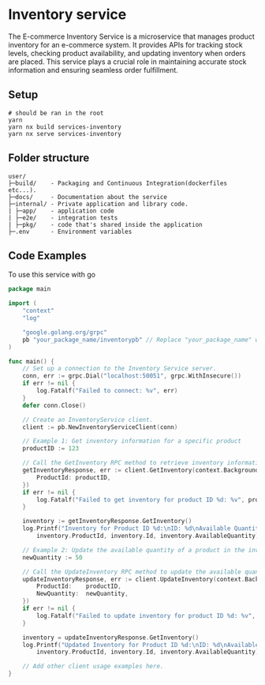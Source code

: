 # Inventory service

The E-commerce Inventory Service is a microservice that manages product inventory for an e-commerce system. It provides APIs for tracking stock levels, checking product availability, and updating inventory when orders are placed. This service plays a crucial role in maintaining accurate stock information and ensuring seamless order fulfillment.

## Setup

```shell
# should be ran in the root
yarn
yarn nx build services-inventory
yarn nx serve services-inventory
```

## Folder structure

```
user/
├─build/    - Packaging and Continuous Integration(dockerfiles etc...).
├─docs/     - Documentation about the service
├─internal/ - Private application and library code.
| ├─app/    - application code
| ├─e2e/    - integration tests
| ├─pkg/    - code that's shared inside the application
├─.env      - Environment variables
```

## Code Examples

To use this service with go

```go
package main

import (
	"context"
	"log"

	"google.golang.org/grpc"
	pb "your_package_name/inventorypb" // Replace "your_package_name" with the actual package name for your protobuf definitions
)

func main() {
	// Set up a connection to the Inventory Service server.
	conn, err := grpc.Dial("localhost:50051", grpc.WithInsecure())
	if err != nil {
		log.Fatalf("Failed to connect: %v", err)
	}
	defer conn.Close()

	// Create an InventoryService client.
	client := pb.NewInventoryServiceClient(conn)

	// Example 1: Get inventory information for a specific product
	productID := 123

	// Call the GetInventory RPC method to retrieve inventory information.
	getInventoryResponse, err := client.GetInventory(context.Background(), &pb.GetInventoryRequest{
		ProductId: productID,
	})
	if err != nil {
		log.Fatalf("Failed to get inventory for product ID %d: %v", productID, err)
	}

	inventory := getInventoryResponse.GetInventory()
	log.Printf("Inventory for Product ID %d:\nID: %d\nAvailable Quantity: %d",
		inventory.ProductId, inventory.Id, inventory.AvailableQuantity)

	// Example 2: Update the available quantity of a product in the inventory
	newQuantity := 50

	// Call the UpdateInventory RPC method to update the available quantity.
	updateInventoryResponse, err := client.UpdateInventory(context.Background(), &pb.UpdateInventoryRequest{
		ProductId:    productID,
		NewQuantity:  newQuantity,
	})
	if err != nil {
		log.Fatalf("Failed to update inventory for product ID %d: %v", productID, err)
	}

	inventory = updateInventoryResponse.GetInventory()
	log.Printf("Updated Inventory for Product ID %d:\nID: %d\nAvailable Quantity: %d",
		inventory.ProductId, inventory.Id, inventory.AvailableQuantity)

	// Add other client usage examples here.
}
```
